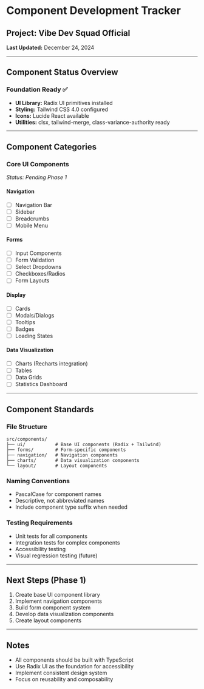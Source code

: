 # Component Development Tracker

## Project: Vibe Dev Squad Official
**Last Updated:** December 24, 2024

---

## Component Status Overview

### Foundation Ready ✅
- **UI Library:** Radix UI primitives installed
- **Styling:** Tailwind CSS 4.0 configured
- **Icons:** Lucide React available
- **Utilities:** clsx, tailwind-merge, class-variance-authority ready

---

## Component Categories

### Core UI Components
*Status: Pending Phase 1*

#### Navigation
- [ ] Navigation Bar
- [ ] Sidebar
- [ ] Breadcrumbs
- [ ] Mobile Menu

#### Forms
- [ ] Input Components
- [ ] Form Validation
- [ ] Select Dropdowns
- [ ] Checkboxes/Radios
- [ ] Form Layouts

#### Display
- [ ] Cards
- [ ] Modals/Dialogs
- [ ] Tooltips
- [ ] Badges
- [ ] Loading States

#### Data Visualization
- [ ] Charts (Recharts integration)
- [ ] Tables
- [ ] Data Grids
- [ ] Statistics Dashboard

---

## Component Standards

### File Structure
```
src/components/
├── ui/           # Base UI components (Radix + Tailwind)
├── forms/        # Form-specific components
├── navigation/   # Navigation components
├── charts/       # Data visualization components
└── layout/       # Layout components
```

### Naming Conventions
- PascalCase for component names
- Descriptive, not abbreviated names
- Include component type suffix when needed

### Testing Requirements
- Unit tests for all components
- Integration tests for complex components
- Accessibility testing
- Visual regression testing (future)

---

## Next Steps (Phase 1)
1. Create base UI component library
2. Implement navigation components
3. Build form component system
4. Develop data visualization components
5. Create layout components

---

## Notes
- All components should be built with TypeScript
- Use Radix UI as the foundation for accessibility
- Implement consistent design system
- Focus on reusability and composability 